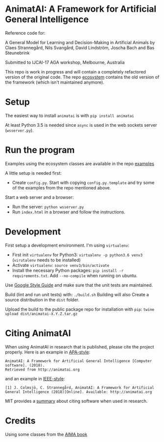 AnimatAI: A Framework for Artificial General Intelligence
=========================================================

Reference code for:

A General Model for Learning and Decision-Making in Artificial Animals by
Claes Strannegård, Nils Svangård, David Lindström, Joscha Bach
and Bas Steunebrink

Submitted to IJCAI-17 AGA workshop, Melbourne, Australia

This repo is work in progress and will contain a completely refactored
version of the original code. The repo [ecosystem](https://github.com/animatai/ecosystem)
contains the old version of the framework (which isn't maintained anymore).


Setup
=====

The easiest way to install `animatai` is with `pip install animatai`

At least Python 3.5 is needed since `async` is used in the web sockets server
(`wsserver.py`).



Run the program
==============

Examples using the ecosystem classes are available in the
repo [examples](https://github.com/animatai/examples)

A little setup is needed first:

* Create `config.py`. Start with copying `config.py.template` and try some of
the examples from the repo mentioned above.

Start a web server and a browser:

* Run the server: `python wsserver.py`
* Run `index.html` in a browser and follow the instructions.


Development
===========

First setup a development environment. I'm using `virtualenv`:

* First init `virtualenv` for Python3: `virtualenv -p python3.6 venv3`
(`virutalenv` needs to be installed)
* Activate `virtualenv`: `source venv3/bin/activate`
* Install the necessary Python packages: `pip install -r requirements.txt`.
Add `--no-compile` when running on ubuntu.

Use [Google Style Guide](https://google.github.io/styleguide/pyguide.html)
and make sure that the unit tests are maintained.

Build (lint and run unit tests) with: `./build.sh`
Building will also Create a source distribution in the `dist` folder.

Upload the build to the public package repo for installation with `pip`:
`twine upload dist/animatai-X.Y.Z.tar.gz`


Citing AnimatAI
===============

When using AnimatAI in research that is published, please cite the project properly. Here is an example in [APA-style](http://blog.apastyle.org/apastyle/2015/01/how-to-cite-software-in-apa-style.html):

```
AnimatAI: A Framework for Artificial General Intelligence [Computer software]. (2018).
Retrieved from http://animatai.org
```

and an example in [IEEE-style](https://www.ieee.org/documents/style_manual.pdf):

```
[1] J. Colmsjö, C. Strannegård, AnimatAI: A Framework for Artificial General Intelligence (2018)[Online]. Available: http://animatai.org
```

MIT provides a [summary](https://libguides.mit.edu/c.php?g=551454&p=3900280)
about citing software when used in research.


Credits
=======

Using some classes from the [AIMA book](https://github.com/aimacode/aima-python)
